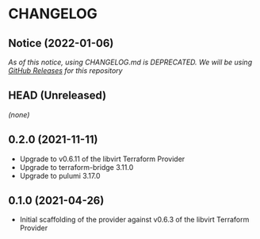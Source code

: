CHANGELOG
=========

## Notice (2022-01-06)

*As of this notice, using CHANGELOG.md is DEPRECATED. We will be using [GitHub Releases](https://github.com/pulumi/pulumi-libvirt/releases) for this repository*

## HEAD (Unreleased)
_(none)_

## 0.2.0 (2021-11-11)
* Upgrade to v0.6.11 of the libvirt Terraform Provider
* Upgrade to terraform-bridge 3.11.0
* Upgrade to pulumi 3.17.0

## 0.1.0 (2021-04-26)
* Initial scaffolding of the provider against v0.6.3 of the libvirt Terraform Provider 
